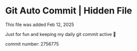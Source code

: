 # Git Auto Commit | Hidden File

This file was added Feb 12, 2025

Just for fun and keeping my daily git commit active 🤪

commit number: 2756775
